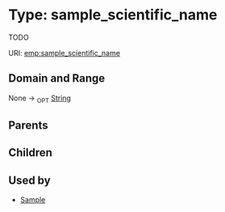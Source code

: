 
# Type: sample_scientific_name


TODO

URI: [emp:sample_scientific_name](https://microbiomedata/schema/emp/sample_scientific_name)


## Domain and Range

None ->  <sub>OPT</sub> [String](types/String.md)

## Parents


## Children


## Used by

 * [Sample](Sample.md)

